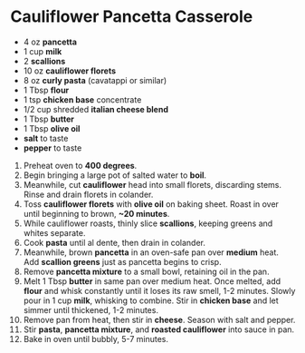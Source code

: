 # Cauliflower Pancetta Casserole

* 4 oz **pancetta**
* 1 cup **milk**
* 2 **scallions**
* 10 oz **cauliflower florets**
* 8 oz **curly pasta** (cavatappi or similar)
* 1 Tbsp **flour**
* 1 tsp **chicken base** concentrate
* 1/2 cup shredded **italian cheese blend**
* 1 Tbsp **butter**
* 1 Tbsp **olive oil**
* **salt** to taste
* **pepper** to taste

1. Preheat oven to **400 degrees**.
1. Begin bringing a large pot of salted water to **boil**.
1. Meanwhile, cut **cauliflower** head into small florets, discarding stems. Rinse and drain florets in colander.
1. Toss **cauliflower florets** with **olive oil** on baking sheet. Roast in over until beginning to brown, **~20 minutes**.
1. While cauliflower roasts, thinly slice **scallions**, keeping greens and whites separate.
1. Cook **pasta** until al dente, then drain in colander.
1. Meanwhile, brown **pancetta** in an oven-safe pan over **medium** heat. Add **scallion greens** just as pancetta begins to crisp.
1. Remove **pancetta mixture** to a small bowl, retaining oil in the pan.
1. Melt 1 Tbsp **butter** in same pan over medium heat. Once melted, add **flour** and whisk constantly until it loses its raw smell, 1-2 minutes. Slowly pour in 1 cup **milk**, whisking to combine. Stir in **chicken base** and let simmer until thickened, 1-2 minutes.
1. Remove pan from heat, then stir in **cheese**. Season with salt and pepper.
1. Stir **pasta**, **pancetta mixture**, and **roasted cauliflower** into sauce in pan.
1. Bake in oven until bubbly, 5-7 minutes.
